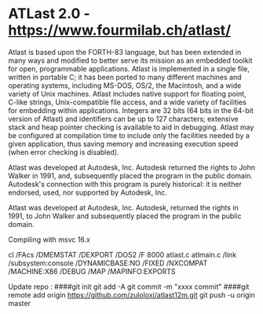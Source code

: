 
# ATLast 2.0 - https://www.fourmilab.ch/atlast/

Atlast is based upon the FORTH-83 language, but has been extended in many ways and modified to better serve its mission as an embedded toolkit for open, programmable applications. Atlast is implemented in a single file, written in portable C; it has been ported to many different machines and operating systems, including MS-DOS, OS/2, the Macintosh, and a wide variety of Unix machines. Atlast includes native support for floating point, C-like strings, Unix-compatible file access, and a wide variety of facilities for embedding within applications. Integers are 32 bits (64 bits in the 64-bit version of Atlast) and identifiers can be up to 127 characters; extensive stack and heap pointer checking is available to aid in debugging. Atlast may be configured at compilation time to include only the facilities needed by a given application, thus saving memory and increasing execution speed (when error checking is disabled).

Atlast was developed at Autodesk, Inc. Autodesk returned the rights to John Walker in 1991, and, subsequently placed the program in the public domain. Autodesk's connection with this program is purely historical: it is neither endorsed, used, nor supported by Autodesk, Inc.

Atlast was developed at Autodesk, Inc. Autodesk, returned the rights in 1991, to John Walker and subsequently placed the program in the public domain.

Compiling with msvc 16.x

   cl /FAcs /DMEMSTAT /DEXPORT /DOS2 /F 8000 atlast.c atlmain.c /link /subsystem:console  /DYNAMICBASE:NO /FIXED /NXCOMPAT /MACHINE:X86 /DEBUG /MAP /MAPINFO:EXPORTS

Update repo :
    ####git init
git add -A
git commit -m "xxxx commit"
	####git remote add origin https://github.com/zuloloxi/atlast12m.git
git push -u origin master   

